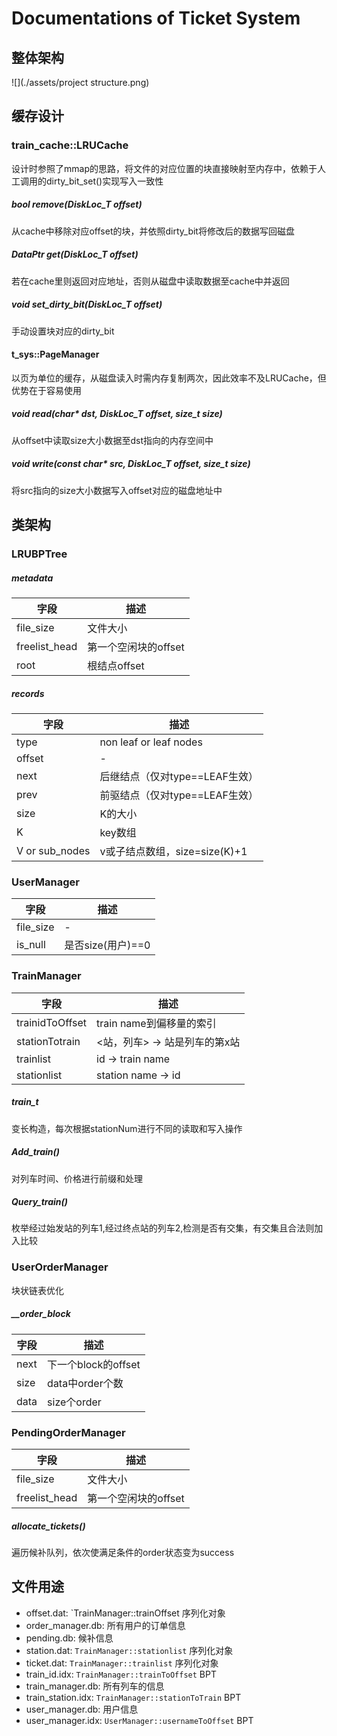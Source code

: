 # Documentations of Ticket System

## 整体架构

![](./assets/project structure.png)

## 缓存设计

### train_cache::LRUCache

设计时参照了mmap的思路，将文件的对应位置的块直接映射至内存中，依赖于人工调用的dirty_bit_set()实现写入一致性

##### bool remove(DiskLoc_T offset)

从cache中移除对应offset的块，并依照dirty_bit将修改后的数据写回磁盘

##### DataPtr get(DiskLoc_T offset)

若在cache里则返回对应地址，否则从磁盘中读取数据至cache中并返回

##### void set_dirty_bit(DiskLoc_T offset)

手动设置块对应的dirty_bit

#### t_sys::PageManager

以页为单位的缓存，从磁盘读入时需内存复制两次，因此效率不及LRUCache，但优势在于容易使用

##### void read(char* dst, DiskLoc_T offset, size_t size)

从offset中读取size大小数据至dst指向的内存空间中

##### void write(const char* src, DiskLoc_T offset, size_t size)

将src指向的size大小数据写入offset对应的磁盘地址中



## 类架构

### LRUBPTree

##### metadata

| 字段          | 描述                 |
| ------------- | -------------------- |
| file_size     | 文件大小             |
| freelist_head | 第一个空闲块的offset |
| root          | 根结点offset         |

##### records

| 字段           | 描述                           |
| -------------- | ------------------------------ |
| type           | non leaf or leaf nodes         |
| offset         | -                              |
| next           | 后继结点（仅对type==LEAF生效） |
| prev           | 前驱结点（仅对type==LEAF生效） |
| size           | K的大小                        |
| K              | key数组                        |
| V or sub_nodes | v或子结点数组，size=size(K)+1  |

### UserManager

| 字段      | 描述              |
| --------- | ----------------- |
| file_size | -                 |
| is_null   | 是否size(用户)==0 |

### TrainManager

| 字段            | 描述                          |
| --------------- | ----------------------------- |
| trainidToOffset | train name到偏移量的索引      |
| stationTotrain  | <站，列车> -> 站是列车的第x站 |
| trainlist       | id -> train name              |
| stationlist     | station name -> id            |

##### train_t

变长构造，每次根据stationNum进行不同的读取和写入操作

##### Add_train()

对列车时间、价格进行前缀和处理

##### Query_train()

枚举经过始发站的列车1,经过终点站的列车2,检测是否有交集，有交集且合法则加入比较

### UserOrderManager

块状链表优化

##### __order_block

| 字段 | 描述                |
| ---- | ------------------- |
| next | 下一个block的offset |
| size | data中order个数     |
| data | size个order         |

### PendingOrderManager

| 字段          | 描述                 |
| ------------- | -------------------- |
| file_size     | 文件大小             |
| freelist_head | 第一个空闲块的offset |

##### allocate_tickets()

遍历候补队列，依次使满足条件的order状态变为success

## 文件用途

- offset.dat: `TrainManager::trainOffset 序列化对象
- order_manager.db: 所有用户的订单信息
- pending.db: 候补信息
- station.dat: `TrainManager::stationlist` 序列化对象
- ticket.dat: `TrainManager::trainlist` 序列化对象
- train_id.idx: `TrainManager::trainToOffset` BPT
- train_manager.db: 所有列车的信息
- train_station.idx: `TrainManager::stationToTrain` BPT
- user_manager.db: 用户信息
- user_manager.idx: `UserManager::usernameToOffset` BPT